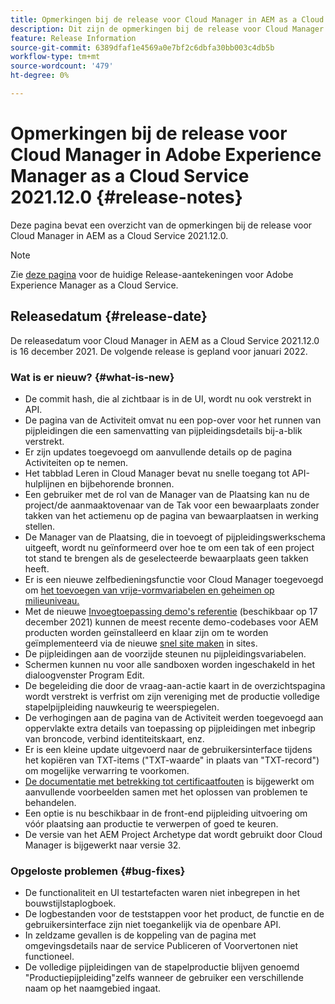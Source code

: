 ```yaml
---
title: Opmerkingen bij de release voor Cloud Manager in AEM as a Cloud Service versie 2021.12.0
description: Dit zijn de opmerkingen bij de release voor Cloud Manager in AEM as a Cloud Service release 2021.12.0.
feature: Release Information
source-git-commit: 6389dfaf1e4569a0e7bf2c6dbfa30bb003c4db5b
workflow-type: tm+mt
source-wordcount: '479'
ht-degree: 0%

---
```



# Opmerkingen bij de release voor Cloud Manager in Adobe Experience Manager as a Cloud Service 2021.12.0 {#release-notes}

Deze pagina bevat een overzicht van de opmerkingen bij de release voor Cloud Manager in AEM as a Cloud Service 2021.12.0.

>[!NOTE]
>
>Zie [deze pagina](/help/release-notes/release-notes-cloud/release-notes-current.md) voor de huidige Release-aantekeningen voor Adobe Experience Manager as a Cloud Service.

## Releasedatum {#release-date}

De releasedatum voor Cloud Manager in AEM as a Cloud Service 2021.12.0 is 16 december 2021. De volgende release is gepland voor januari 2022.

### Wat is er nieuw? {#what-is-new}

* De commit hash, die al zichtbaar is in de UI, wordt nu ook verstrekt in API.
* De pagina van de Activiteit omvat nu een pop-over voor het runnen van pijpleidingen die een samenvatting van pijpleidingsdetails bij-a-blik verstrekt.
* Er zijn updates toegevoegd om aanvullende details op de pagina Activiteiten op te nemen.
* Het tabblad Leren in Cloud Manager bevat nu snelle toegang tot API-hulplijnen en bijbehorende bronnen.
* Een gebruiker met de rol van de Manager van de Plaatsing kan nu de project/de aanmaaktovenaar van de Tak voor een bewaarplaats zonder takken van het actiemenu op de pagina van bewaarplaatsen in werking stellen.
* De Manager van de Plaatsing, die in toevoegt of pijpleidingswerkschema uitgeeft, wordt nu geïnformeerd over hoe te om een tak of een project tot stand te brengen als de geselecteerde bewaarplaats geen takken heeft.
* Er is een nieuwe zelfbedieningsfunctie voor Cloud Manager toegevoegd om [het toevoegen van vrije-vormvariabelen en geheimen op milieuniveau.](/help/implementing/cloud-manager/environment-variables.md)
* Met de nieuwe [Invoegtoepassing demo&#39;s referentie](/help/journey-sites/demos-add-on/overview.md) (beschikbaar op 17 december 2021) kunnen de meest recente demo-codebases voor AEM producten worden geïnstalleerd en klaar zijn om te worden geïmplementeerd via de nieuwe [snel site maken](/help/journey-sites/quick-site/overview.md) in sites.
* De pijpleidingen aan de voorzijde steunen nu pijpleidingsvariabelen.
* Schermen kunnen nu voor alle sandboxen worden ingeschakeld in het dialoogvenster Program Edit.
* De begeleiding die door de vraag-aan-actie kaart in de overzichtspagina wordt verstrekt is verfrist om zijn vereniging met de productie volledige stapelpijpleiding nauwkeurig te weerspiegelen.
* De verhogingen aan de pagina van de Activiteit werden toegevoegd aan oppervlakte extra details van toepassing op pijpleidingen met inbegrip van broncode, verbind identiteitskaart, enz.
* Er is een kleine update uitgevoerd naar de gebruikersinterface tijdens het kopiëren van TXT-items (&quot;TXT-waarde&quot; in plaats van &quot;TXT-record&quot;) om mogelijke verwarring te voorkomen.
* [De documentatie met betrekking tot certificaatfouten](/help/implementing/cloud-manager/managing-ssl-certifications/add-ssl-certificate.md#certificate-errors) is bijgewerkt om aanvullende voorbeelden samen met het oplossen van problemen te behandelen.
* Een optie is nu beschikbaar in de front-end pijpleiding uitvoering om vóór plaatsing aan productie te verwerpen of goed te keuren.
* De versie van het AEM Project Archetype dat wordt gebruikt door Cloud Manager is bijgewerkt naar versie 32.


### Opgeloste problemen {#bug-fixes}

* De functionaliteit en UI testartefacten waren niet inbegrepen in het bouwstijlstaplogboek.
* De logbestanden voor de teststappen voor het product, de functie en de gebruikersinterface zijn niet toegankelijk via de openbare API.
* In zeldzame gevallen is de koppeling van de pagina met omgevingsdetails naar de service Publiceren of Voorvertonen niet functioneel.
* De volledige pijpleidingen van de stapelproductie blijven genoemd &quot;Productiepijpleiding&quot;zelfs wanneer de gebruiker een verschillende naam op het naamgebied ingaat.

